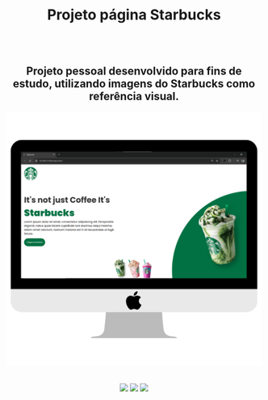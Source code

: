 <h1 align="center">Projeto página Starbucks</h1>
<br>
<br>
<h2 align="center">Projeto pessoal desenvolvido para fins de estudo, utilizando imagens do Starbucks como referência visual. 
</h2>
<img src="https://github.com/GuilhermeMorenoo/projeto-estudo-starbucks/blob/master/img/print-screen.png?raw=true"> 
<br>
<br>
  <p align="center">
<img src="https://img.shields.io/badge/HTML5-E34F26?style=for-the-badge&logo=html5&logoColor=white">
<img src="https://img.shields.io/badge/CSS3-1572B6?style=for-the-badge&logo=css3&logoColor=white">
<img src="https://img.shields.io/badge/JavaScript-F7DF1E?style=for-the-badge&logo=javascript&logoColor=black">
  </p>
